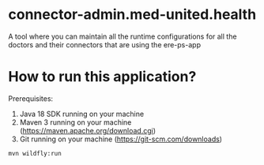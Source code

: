 # connector-admin.med-united.health

A tool where you can maintain all the runtime configurations for all the doctors and their connectors that are using the ere-ps-app

# How to run this application?

Prerequisites:

1. Java 18 SDK running on your machine
2. Maven 3 running on your machine (https://maven.apache.org/download.cgi)
3. Git running on your machine (https://git-scm.com/downloads)

```
mvn wildfly:run
```
